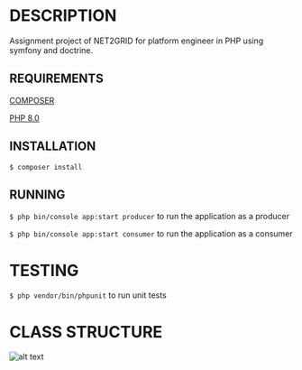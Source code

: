 # DESCRIPTION
Assignment project of NET2GRID for platform engineer in PHP using symfony and doctrine.

## REQUIREMENTS
[COMPOSER](https://getcomposer.org/)

[PHP 8.0](https://www.php.net/)

## INSTALLATION
`$ composer install`

## RUNNING
`$ php bin/console app:start producer` to run the application as a producer

`$ php bin/console app:start consumer` to run the application as a consumer

# TESTING
`$ php vendor/bin/phpunit` to run unit tests

# CLASS STRUCTURE

![alt text](https://i.imgur.com/NrhXssg.png)